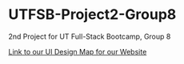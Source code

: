 # UTFSB-Project2-Group8
2nd Project for UT Full-Stack Bootcamp, Group 8

[Link to our UI Design Map for our Website](https://www.canva.com/design/DAF0Gc6iu6o/_ajUL3nMiy7WwBeNRLw7Vg/edit?utm_content=DAF0Gc6iu6o&utm_campaign=designshare&utm_medium=link2&utm_source=sharebutton)